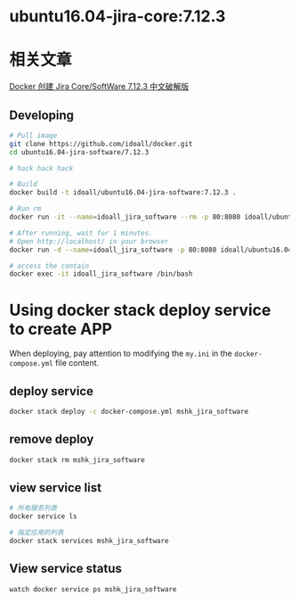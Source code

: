 
ubuntu16.04-jira-core:7.12.3
=============


# 相关文章
[Docker 创建 Jira Core/SoftWare 7.12.3 中文破解版](https://mshk.top/2018/11/docker-jira-core-software-7-12-3/)

## Developing

```bash
# Pull image
git clone https://github.com/idoall/docker.git
cd ubuntu16.04-jira-software/7.12.3

# hack hack hack

# Build
docker build -t idoall/ubuntu16.04-jira-software:7.12.3 .

# Run rm
docker run -it --name=idoall_jira_software --rm -p 80:8080 idoall/ubuntu16.04-jira-software:7.12.3 /bin/bash

# After running, wait for 1 minutes.
# Open http://localhost/ in your browser
docker run -d --name=idoall_jira_software -p 80:8080 idoall/ubuntu16.04-jira-software:7.12.3

# access the contain
docker exec -it idoall_jira_software /bin/bash
```
# Using docker stack deploy service to create APP



When deploying, pay attention to modifying the  `my.ini` in the `docker-compose.yml` file content.



## deploy service

```bash
docker stack deploy -c docker-compose.yml mshk_jira_software
```

## remove deploy

```bash
docker stack rm mshk_jira_software
```

## view service list

```bash
# 所有服务列表
docker service ls

# 指定应用的列表
docker stack services mshk_jira_software
```

## View service status

```bash
watch docker service ps mshk_jira_software
```
